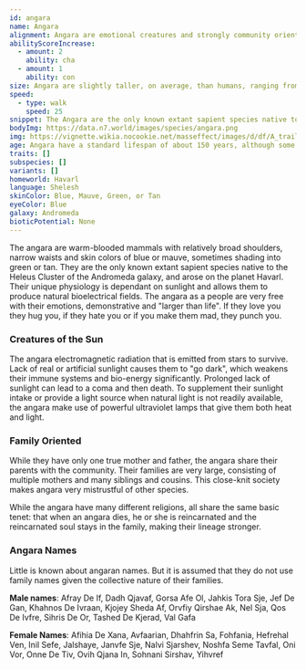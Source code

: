 ```yaml
---
id: angara
name: Angara
alignment: Angara are emotional creatures and strongly community oriented. Their emotion-driven tendencies make them often chaotic neutral or chaotic good.
abilityScoreIncrease:
  - amount: 2
    ability: cha
  - amount: 1
    ability: con
size: Angara are slightly taller, on average, than humans, ranging from 174cm (5'8") to 204cm (6'8"). Your size is Medium.
speed:
  - type: walk
    speed: 25
snippet: The Angara are the only known extant sapient species native to the Heleus Cluster of the Andromeda galaxy and arose on the planet Havarl.
bodyImg: https://data.n7.world/images/species/angara.png
img: https://vignette.wikia.nocookie.net/masseffect/images/d/df/A_trail_of_hope_-_angara_intro_2.png/revision/latest/scale-to-width-down/340?cb=20200809181351
age: Angara have a standard lifespan of about 150 years, although some have been known to live past 200.
traits: []
subspecies: []
variants: []
homeworld: Havarl
language: Shelesh
skinColor: Blue, Mauve, Green, or Tan
eyeColor: Blue
galaxy: Andromeda
bioticPotential: None
---
```


The angara are warm-blooded mammals with relatively broad shoulders, narrow waists and skin colors of blue or mauve,
sometimes shading into green or tan. They are the only known extant
sapient species native to the Heleus Cluster of the Andromeda galaxy, and arose on the planet Havarl. Their unique
physiology is dependant on sunlight and allows them to produce natural bioelectrical fields. The angara as a people
are very free with their emotions, demonstrative and "larger than life". If they love you they hug you, if
they hate you or if you make them mad, they punch you.

### Creatures of the Sun
The angara electromagnetic radiation that is emitted from stars to survive. Lack of real or artificial sunlight causes
them to "go dark", which weakens their immune systems and bio-energy significantly. Prolonged lack of sunlight can lead
to a coma and then death. To supplement their sunlight intake or provide a light source when natural light is not
readily available, the angara make use of powerful ultraviolet lamps that give them both heat and light.

### Family Oriented
While they have only one true mother and father, the angara share their parents with the community. Their
families are very large, consisting of multiple mothers and many siblings and cousins. This close-knit society
makes angara very mistrustful of other species.

While the angara have many different religions, all share the same basic tenet: that when an angara dies, he or she is
reincarnated and the reincarnated soul stays in the family, making their lineage stronger.

### Angara Names
Little is known about angaran names. But it is assumed that they do not use family names given the collective nature
of their families.

__Male names__: Afray De If, Dadh Qjavaf, Gorsa Afe Ol, Jahkis Tora Sje, Jef De Gan, Khahnos De Ivraan, Kjojey Sheda Af,
Orvfiy Qirshae Ak, Nel Sja, Qos De Ivfre, Sihris De Or, Tashed De Kjerad, Val Gafa

__Female Names__: Afihia De Xana, Avfaarian, Dhahfrin Sa, Fohfania, Hefrehal Ven, Inil Sefe, Jalshaye, Janvfe Sje,
Nalvi Sjarshev, Noshfa Seme Tavfal, Oni Vor, Onne De Tiv, Ovih Qjana In, Sohnani Sirshav, Yihvref

<me-source-reference pages="Angara" source="wiki"></me-source-reference>

